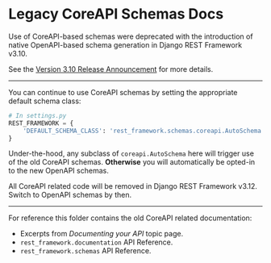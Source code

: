 # Legacy CoreAPI Schemas Docs

Use of CoreAPI-based schemas were deprecated with the introduction of native OpenAPI-based schema generation in Django REST Framework v3.10.

See the [Version 3.10 Release Announcement](/community/3.10-announcement.md) for more details.

----

You can continue to use CoreAPI schemas by setting the appropriate default schema class:

```python
# In settings.py
REST_FRAMEWORK = {
    'DEFAULT_SCHEMA_CLASS': 'rest_framework.schemas.coreapi.AutoSchema',
}
```

Under-the-hood, any subclass of `coreapi.AutoSchema` here will trigger use of the old CoreAPI schemas.
**Otherwise** you will automatically be opted-in to the new OpenAPI schemas.

All CoreAPI related code will be removed in Django REST Framework v3.12. Switch to OpenAPI schemas by then.

----

For reference this folder contains the old CoreAPI related documentation:

* Excerpts from _Documenting your API_ topic page.
* `rest_framework.documentation` API Reference.
* `rest_framework.schemas` API Reference.
